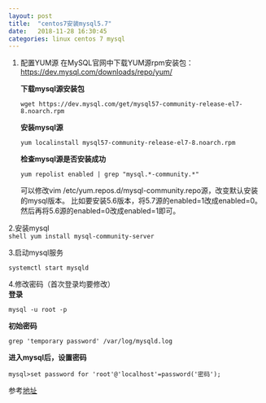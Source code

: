 ```yaml
---
layout: post
title:  "centos7安装mysql5.7"
date:   2018-11-28 16:30:45
categories: linux centos 7 mysql
---
```



1. 配置YUM源
    在MySQL官网中下载YUM源rpm安装包：https://dev.mysql.com/downloads/repo/yum/

    **下载mysql源安装包**
    ```shell
    wget https://dev.mysql.com/get/mysql57-community-release-el7-8.noarch.rpm
    ```

    **安装mysql源**

    ```shell
    yum localinstall mysql57-community-release-el7-8.noarch.rpm
    ```

    **检查mysql源是否安装成功**

    ```shell
    yum repolist enabled | grep "mysql.*-community.*"
    ```
    可以修改vim /etc/yum.repos.d/mysql-community.repo源，改变默认安装的mysql版本。
	比如要安装5.6版本，将5.7源的enabled=1改成enabled=0。然后再将5.6源的enabled=0改成enabled=1即可。

2.安装mysql  
	```shell
	yum install mysql-community-server
	```
    
3.启动mysql服务
  ```shell
  systemctl start mysqld
  ```
    
4.修改密码（首次登录均要修改）  
  **登录**  
  ```shell
  mysql -u root -p
  ```  
  **初始密码**  
  ```shell
  grep 'temporary password' /var/log/mysqld.log
  ```  
  **进入mysql后，设置密码**  
  ```shell
  mysql>set password for 'root'@'localhost'=password('密码');
  ```

参考[地址](https://www.linuxidc.com/Linux/2016-09/135288.htm)
